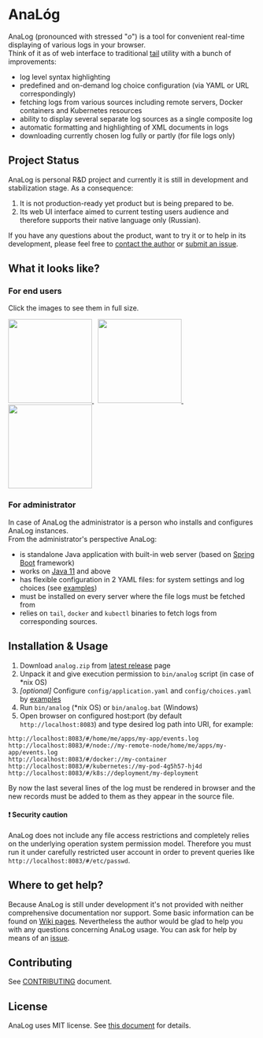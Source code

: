 # AnaL&oacute;g

AnaLog (pronounced with stressed "*o*") is a tool for convenient real-time displaying of various logs in your browser.  
Think of it as of web interface to traditional [tail](https://en.wikipedia.org/wiki/Tail_(Unix)) utility
with a bunch of improvements:
* log level syntax highlighting
* predefined and on-demand log choice configuration (via YAML or URL correspondingly)
* fetching logs from various sources including remote servers, Docker containers and Kubernetes resources
* ability to display several separate log sources as a single composite log
* automatic formatting and highlighting of XML documents in logs
* downloading currently chosen log fully or partly (for file logs only)

## Project Status
AnaLog is personal R&D project and currently it is still in development
and stabilization stage. As a consequence:
1. It is not production-ready yet product but is being prepared to be.
2. Its web UI interface aimed to current testing users audience and
therefore supports their native language only (Russian).

If you have any questions about the product, want to try it or to help
in its development, please feel free to [contact the author](mailto:toparvion@gmx.com) or
[submit an issue](https://github.com/Toparvion/analog/issues/new).

## What it looks like?
### For end users
Click the images to see them in full size.

<a href="https://raw.githubusercontent.com/wiki/Toparvion/analog/images/composite-example.png">
<img src="https://raw.githubusercontent.com/wiki/Toparvion/analog/images/composite-example.png" height="170">
</a>&nbsp;
<a href="https://raw.githubusercontent.com/wiki/Toparvion/analog/images/choices-example.png">
<img src="https://raw.githubusercontent.com/wiki/Toparvion/analog/images/choices-example.png" height="170">
</a>&nbsp;
<a href="https://raw.githubusercontent.com/wiki/Toparvion/analog/images/dialogs-example.png">
<img src="https://raw.githubusercontent.com/wiki/Toparvion/analog/images/dialogs-example.png" height="170">
</a>

### For administrator
In case of AnaLog the administrator is a person who installs and
configures AnaLog instances.  
From the administrator's perspective AnaLog:
* is standalone Java application with built-in web server (based on [Spring Boot](https://spring.io/projects/spring-boot) framework)
* works on [Java 11](http://jdk.java.net/11/) and above
* has flexible configuration in 2 YAML files: for system settings and log choices (see [examples](https://github.com/Toparvion/analog/wiki))
* must be installed on every server where the file logs must be fetched from
* relies on `tail`, `docker` and `kubectl` binaries to fetch logs from corresponding sources.

## Installation & Usage
1. Download `analog.zip` from [latest release](https://github.com/Toparvion/analog/releases/latest) page
2. Unpack it and give execution permission to `bin/analog` script (in case of *nix OS)
3. *[optional]* Configure `config/application.yaml` and `config/choices.yaml` by [examples](https://github.com/Toparvion/analog/wiki)
4. Run `bin/analog` (*nix OS) or `bin/analog.bat` (Windows)
5. Open browser on configured host:port (by default `http://localhost:8083`) and type desired log path into URI, for example:
```
http://localhost:8083/#/home/me/apps/my-app/events.log
http://localhost:8083/#/node://my-remote-node/home/me/apps/my-app/events.log
http://localhost:8083/#/docker://my-container
http://localhost:8083/#/kubernetes://my-pod-4g5h57-hj4d
http://localhost:8083/#/k8s://deployment/my-deployment
```
By now the last several lines of the log must be rendered in browser and the new records must be added to them as they appear in the source file.

#### :heavy_exclamation_mark: Security caution
AnaLog does not include any file access restrictions and completely relies on the underlying operation system permission model.
Therefore you must run it under carefully restricted user account in order to prevent queries like `http://localhost:8083/#/etc/passwd`.

## Where to get help?
Because AnaLog is still under development it's not provided with neither
comprehensive documentation nor support. Some basic information can be
found on [Wiki pages](https://github.com/Toparvion/analog/wiki).
Nevertheless the author would be glad to help you with any questions
concerning AnaLog usage. You can ask for help
by means of an [issue](https://github.com/Toparvion/analog/issues/new).

## Contributing
See [CONTRIBUTING](https://github.com/Toparvion/analog/blob/master/CONTRIBUTING.md) document.


## License
AnaLog uses MIT license. See [this document](https://github.com/Toparvion/analog/blob/master/LICENSE) for details.
